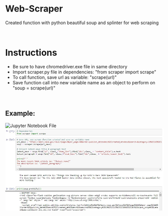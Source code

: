 # Web-Scraper
Created function with python beautiful soup and splinter for web scraping

<br>

# Instructions

* Be sure to have chromedriver.exe file in same directory
* Import scraper.py file in dependencies: "from scraper import scrape"
* To call function, save url as variable: "scrape(url)"
* Save function call into new variable name as an object to perform on "soup = scrape(url)"

<br>

## Example:

![Jupyter Notebook File](https://github.com/hollybergen/Web-Scraper/blob/master/example.ipynb)
![](https://github.com/hollybergen/Web-Scraper/blob/master/soup.JPG)

